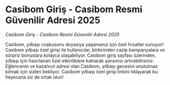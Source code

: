 


# Casibom Giriş - Casibom Resmi Güvenilir Adresi 2025

  *Casibom Giriş - Casibom Resmi Güvenilir Adresi 2025* 
    
  Casibom, yılbaşı coşkusunu doyasıya yaşamanız için özel fırsatlar sunuyor! Casibom yılbaşı özel girişi ile kullanıcılar, birbirinden cazip kampanyalara ve sürpriz bonuslara kolayca ulaşabiliyor. Casibom giriş sayfası üzerinden, yılbaşı için hazırlanan özel etkinliklere katılarak şansınızı artırabilirsiniz. Eğlencenin ve kazancın adresi olan Casibom, yılbaşı gecesini unutulmaz kılmak için sizleri bekliyor. Casibom yılbaşı özel girişi linkini tıklayarak bu heyecana siz de ortak olun!
